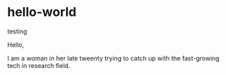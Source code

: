 # hello-world
testing

Hello,

I am a woman in her late tweenty trying to catch up with the fast-growing tech in research field.
